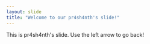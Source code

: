 ```yaml
---
layout: slide
title: "Welcome to our pr4sh4nth's slide!"
---
```


This is pr4sh4nth's slide.
Use the left arrow to go back!
